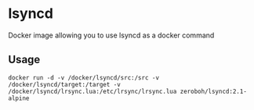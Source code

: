 # lsyncd

Docker image allowing you to use lsyncd as a docker command

## Usage

```
docker run -d -v /docker/lsyncd/src:/src -v /docker/lsyncd/target:/target -v /docker/lsyncd/lrsync.lua:/etc/lrsync/lrsync.lua zeroboh/lsyncd:2.1-alpine
```
